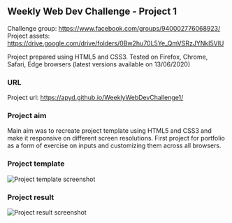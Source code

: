 ## Weekly Web Dev Challenge - Project 1

Challenge group: https://www.facebook.com/groups/940002776068923/
Project assets: https://drive.google.com/drive/folders/0Bw2hu70L5Ye_QmVSRzJYNkI5VlU

Project prepared using HTML5 and CSS3.
Tested on Firefox, Chrome, Safari, Edge browsers (latest versions available on 13/06/2020)

### URL

Project url: https://apyd.github.io/WeeklyWebDevChallenge1/

### Project aim

Main aim was to recreate project template using HTML5 and CSS3 and make it responsive on different screen resolutions.
First project for portfolio as a form of exercise on inputs and customizing them across all browsers.

### Project template
![Project template screenshot](https://user-images.githubusercontent.com/14296768/84596126-33f2dd00-ae5c-11ea-9411-b7d7cbb2714e.png)

### Project result
![Project result screenshot](https://user-images.githubusercontent.com/14296768/84596144-4a009d80-ae5c-11ea-975a-75e708fc9277.png)





